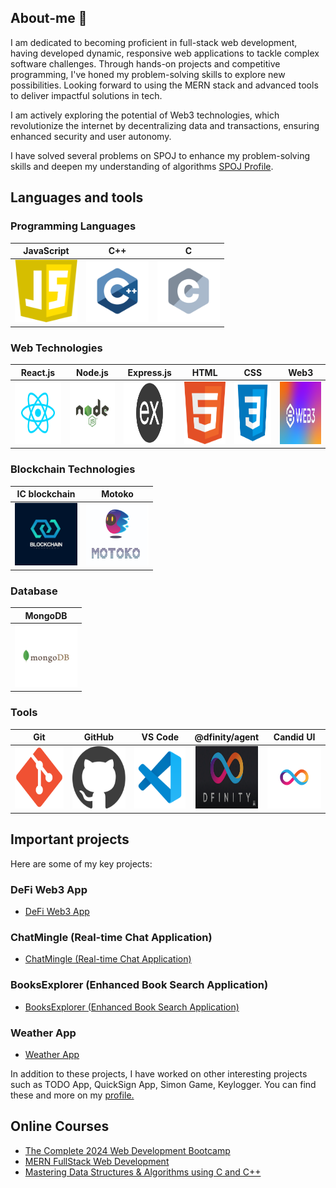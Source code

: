## About-me 👋
I am dedicated to becoming proficient in full-stack web development, having developed dynamic, responsive web applications to tackle complex software challenges. Through hands-on projects and competitive programming, I've honed my problem-solving skills to explore new possibilities. Looking forward to using the MERN stack and advanced tools to deliver impactful solutions in tech.

I am actively exploring the potential of Web3 technologies, which revolutionize the internet by decentralizing data and transactions, ensuring enhanced security and user autonomy. 

I have solved several problems on SPOJ to enhance my problem-solving skills and deepen my understanding of algorithms [SPOJ Profile](https://www.spoj.com/users/varun_01).

## Languages and tools

### Programming Languages
| JavaScript | C++ | C |
|:----------:|:---:|:-:|
| <img src="js.png" alt="" width="100" height="100"> | <img src="programming languages/c++.svg" alt="" width="100" height="100">| <img src="programming languages/c.svg" alt="" width="100" height="100"> |




### Web Technologies
| React.js | Node.js | Express.js | HTML | CSS | Web3 |
|:--------:|:-------:|:----------:|:----:|:---:|:----:|
|<img src="frameworks/react.svg" alt="" width="100" height="100">|<img src="frameworks/nodejs.svg" alt="" width="100" height="100">|<img src="express.png" alt="" width="100" height="100">|<img src="html.png" alt="" width="100" height="100">|<img src="css.png" alt="" width="100" height="100">|<img src="3.png" alt="" width="100" height="100">|

### Blockchain Technologies
| IC blockchain | Motoko |
|:-------------:|:------:|
|<img src="blk.png" alt="" width="100" height="100">|<img src="motoko.png" alt="" width="100" height="100">|

### Database
| MongoDB |
|:-------:|
|<img src="databases/mongodb.svg" alt="" width="100" height="100">|

### Tools
| Git | GitHub | VS Code | @dfinity/agent | Candid UI |
|:---:|:------:|:-------:|:--------------:|:---------:|
|<img src="git.png" alt="" width="100" height="100">|<img src="github.png" alt="" width="100" height="100">|<img src="text editors/vscode.svg" alt="" width="100" height="100">|<img src="definity.jpg" alt="" width="100" height="100">|<img src="candid.png" alt="" width="100" height="100">|

## Important projects
Here are some of my key projects:

### DeFi Web3 App
- [DeFi Web3 App](https://github.com/Var2299/Web3-Decentralized-Banking)

### ChatMingle (Real-time Chat Application)
- [ChatMingle (Real-time Chat Application)](https://github.com/Var2299/ChatMingle-Chat-Application-)

### BooksExplorer (Enhanced Book Search Application)
- [BooksExplorer (Enhanced Book Search Application)](https://github.com/Var2299/BooksExplorer (Enhanced Book Search Application))

### Weather App
- [Weather App](https://github.com/Var2299/React-Weather-App)

In addition to these projects, I have worked on other interesting projects such as TODO App, QuickSign App, Simon Game, Keylogger. You can find these and more on my [profile.](https://github.com/Var2299?tab=repositories)

## Online Courses
- [The Complete 2024 Web Development Bootcamp](https://www.udemy.com/course/the-complete-web-development-bootcamp/?couponCode=THANKSLEARNER24)
- [MERN  FullStack Web Development ](https://courses.30dayscoding.com/courses/MERN-full-stack-web-development-64eebdb8e4b0a14befedc15d)
- [Mastering Data Structures & Algorithms using C and C++](https://www.udemy.com/course/datastructurescncpp/?couponCode=THANKSLEARNER24)


<!--
**Var2299/Var2299** is a ✨ _special_ ✨ repository because its `README.md` (this file) appears on your GitHub profile.

Here are some ideas to get you started:

- 🔭 I’m currently working on ...
- 🌱 I’m currently learning ...
- 👯 I’m looking to collaborate on ...
- 🤔 I’m looking for help with ...
- 💬 Ask me about ...
- 📫 How to reach me: ...
- 😄 Pronouns: ...
- ⚡ Fun fact: ...
-->
